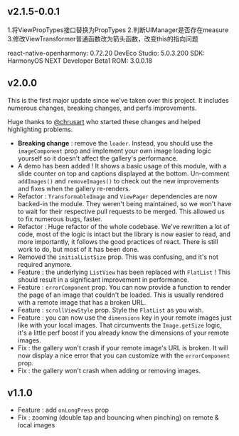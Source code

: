 
## v2.1.5-0.0.1

1.将ViewPropTypes接口替换为PropTypes
2.判断UIManager是否存在measure
3.修改ViewTransformer普通函数改为箭头函数，改变this的指向问题

react-native-openharmony: 0.72.20
DevEco Studio: 5.0.3.200
SDK: HarmonyOS NEXT Developer Beta1
ROM: 3.0.0.18

## v2.0.0

This is the first major update since we've taken over this project. It includes numerous changes, breaking changes, and perfs improvements.

Huge thanks to [@chrusart](https://github.com/chrusart) who started these changes and helped highlighting problems.

* **Breaking change** : remove the `loader`. Instead, you should use the `imageComponent` prop and implement your own image loading logic yourself so it doesn't affect the gallery's performance.
* A demo has been added ! It shows a basic usage of this module, with a slide counter on top and captions displayed at the bottom. Un-comment `addImages()` and `removeImages()` to check out the new improvements and fixes when the gallery re-renders.
* Refactor : `TransformableImage` and `ViewPager` dependencies are now backed-in the module. They weren't being maintained, so we won't have to wait for their respective pull requests to be merged. This allowed us to fix numerous bugs, faster.
* Refactor : Huge refactor of the whole codebase. We've rewritten a lot of code, most of the logic is intact but the library is now easier to read, and more importantly, it follows the good practices of react. There is still work to do, but most of it has been done.
* Removed the `initialListSize` prop. This was confusing, and it's not required anymore.
* Feature : the underlying `ListView` has been replaced with `FlatList` ! This should result in a significant improvement in performance.
* Feature : `errorComponent` prop. You can now provide a function to render the page of an image that couldn't be loaded. This is usually rendered with a remote image that has a broken URL.
* Feature : `scrollViewStyle` prop. Style the `FlatList` as you wish.
* Feature : you can now use the `dimensions` key in your remote images just like with your local images. That circumvents the `Image.getSize` logic, it's a little perf boost if you already know the dimensions of your remote images.
* Fix : the gallery won't crash if your remote image's URL is broken. It will now display a nice error that you can customize with the `errorComponent` prop.
* Fix : the gallery won't crash when adding or removing images.

## v1.1.0

* Feature : add `onLongPress` prop
* Fix : zooming (double tap and bouncing when pinching) on remote & local images
